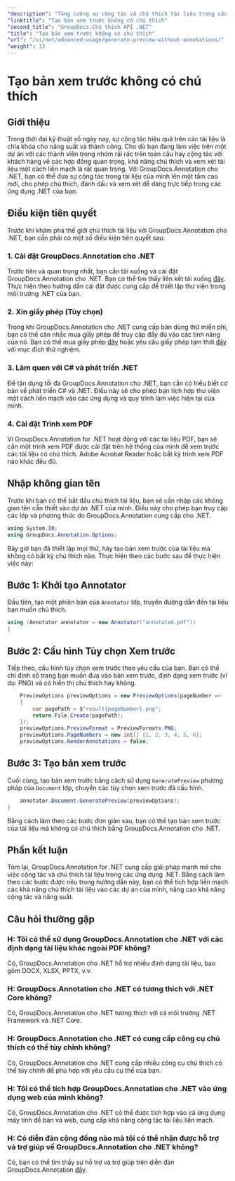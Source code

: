 ```yaml
---
"description": "Tăng cường sự cộng tác và chú thích tài liệu trong các ứng dụng .NET bằng GroupDocs.Annotation cho .NET. Dễ dàng chú thích, đánh dấu và xem lại tài liệu bằng thư viện mạnh mẽ này."
"linktitle": "Tạo bản xem trước không có chú thích"
"second_title": "GroupDocs.Chú thích API .NET"
"title": "Tạo bản xem trước không có chú thích"
"url": "/vi/net/advanced-usage/generate-preview-without-annotations/"
"weight": 13
---
```


# Tạo bản xem trước không có chú thích

## Giới thiệu
Trong thời đại kỹ thuật số ngày nay, sự cộng tác hiệu quả trên các tài liệu là chìa khóa cho năng suất và thành công. Cho dù bạn đang làm việc trên một dự án với các thành viên trong nhóm rải rác trên toàn cầu hay cộng tác với khách hàng về các hợp đồng quan trọng, khả năng chú thích và xem xét tài liệu một cách liền mạch là rất quan trọng. Với GroupDocs.Annotation cho .NET, bạn có thể đưa sự cộng tác trong tài liệu của mình lên một tầm cao mới, cho phép chú thích, đánh dấu và xem xét dễ dàng trực tiếp trong các ứng dụng .NET của bạn.
## Điều kiện tiên quyết
Trước khi khám phá thế giới chú thích tài liệu với GroupDocs.Annotation cho .NET, bạn cần phải có một số điều kiện tiên quyết sau:
### 1. Cài đặt GroupDocs.Annotation cho .NET
Trước tiên và quan trọng nhất, bạn cần tải xuống và cài đặt GroupDocs.Annotation cho .NET. Bạn có thể tìm thấy liên kết tải xuống [đây](https://releases.groupdocs.com/annotation/net/). Thực hiện theo hướng dẫn cài đặt được cung cấp để thiết lập thư viện trong môi trường .NET của bạn.
### 2. Xin giấy phép (Tùy chọn)
Trong khi GroupDocs.Annotation cho .NET cung cấp bản dùng thử miễn phí, bạn có thể cân nhắc mua giấy phép để truy cập đầy đủ vào các tính năng của nó. Bạn có thể mua giấy phép [đây](https://purchase.groupdocs.com/buy) hoặc yêu cầu giấy phép tạm thời [đây](https://purchase.groupdocs.com/temporary-license/) với mục đích thử nghiệm.
### 3. Làm quen với C# và phát triển .NET
Để tận dụng tối đa GroupDocs.Annotation cho .NET, bạn cần có hiểu biết cơ bản về phát triển C# và .NET. Điều này sẽ cho phép bạn tích hợp thư viện một cách liền mạch vào các ứng dụng và quy trình làm việc hiện tại của mình.
### 4. Cài đặt Trình xem PDF
Vì GroupDocs.Annotation for .NET hoạt động với các tài liệu PDF, bạn sẽ cần một trình xem PDF được cài đặt trên hệ thống của mình để xem trước các tài liệu có chú thích. Adobe Acrobat Reader hoặc bất kỳ trình xem PDF nào khác đều đủ.

## Nhập không gian tên
Trước khi bạn có thể bắt đầu chú thích tài liệu, bạn sẽ cần nhập các không gian tên cần thiết vào dự án .NET của mình. Điều này cho phép bạn truy cập các lớp và phương thức do GroupDocs.Annotation cung cấp cho .NET.

```csharp
using System.IO;
using GroupDocs.Annotation.Options;
```

Bây giờ bạn đã thiết lập mọi thứ, hãy tạo bản xem trước của tài liệu mà không có bất kỳ chú thích nào. Thực hiện theo các bước sau để thực hiện việc này:
## Bước 1: Khởi tạo Annotator
Đầu tiên, tạo một phiên bản của `Annotator` lớp, truyền đường dẫn đến tài liệu bạn muốn chú thích.
```csharp
using (Annotator annotator = new Annotator("annotated.pdf"))
{
```
## Bước 2: Cấu hình Tùy chọn Xem trước
Tiếp theo, cấu hình tùy chọn xem trước theo yêu cầu của bạn. Bạn có thể chỉ định số trang bạn muốn đưa vào bản xem trước, định dạng xem trước (ví dụ: PNG) và có hiển thị chú thích hay không.
```csharp
    PreviewOptions previewOptions = new PreviewOptions(pageNumber =>
    {
        var pagePath = $"result{pageNumber}.png";
        return File.Create(pagePath);
    });
    previewOptions.PreviewFormat = PreviewFormats.PNG;
    previewOptions.PageNumbers = new int[] {1, 2, 3, 4, 5, 6};
    previewOptions.RenderAnnotations = false;
```
## Bước 3: Tạo bản xem trước
Cuối cùng, tạo bản xem trước bằng cách sử dụng `GeneratePreview` phương pháp của `Document` lớp, chuyển các tùy chọn xem trước đã cấu hình.
```csharp
    annotator.Document.GeneratePreview(previewOptions);
}
```
Bằng cách làm theo các bước đơn giản sau, bạn có thể tạo bản xem trước của tài liệu mà không có chú thích bằng GroupDocs.Annotation cho .NET.

## Phần kết luận
Tóm lại, GroupDocs.Annotation for .NET cung cấp giải pháp mạnh mẽ cho việc cộng tác và chú thích tài liệu trong các ứng dụng .NET. Bằng cách làm theo các bước được nêu trong hướng dẫn này, bạn có thể tích hợp liền mạch các khả năng chú thích tài liệu vào các dự án của mình, nâng cao khả năng cộng tác và năng suất.
## Câu hỏi thường gặp
### H: Tôi có thể sử dụng GroupDocs.Annotation cho .NET với các định dạng tài liệu khác ngoài PDF không?
Có, GroupDocs.Annotation cho .NET hỗ trợ nhiều định dạng tài liệu, bao gồm DOCX, XLSX, PPTX, v.v.
### H: GroupDocs.Annotation cho .NET có tương thích với .NET Core không?
Có, GroupDocs.Annotation cho .NET tương thích với cả môi trường .NET Framework và .NET Core.
### H: GroupDocs.Annotation cho .NET có cung cấp công cụ chú thích có thể tùy chỉnh không?
Có, GroupDocs.Annotation cho .NET cung cấp nhiều công cụ chú thích có thể tùy chỉnh để phù hợp với yêu cầu cụ thể của bạn.
### H: Tôi có thể tích hợp GroupDocs.Annotation cho .NET vào ứng dụng web của mình không?
Có, GroupDocs.Annotation cho .NET có thể được tích hợp vào cả ứng dụng máy tính để bàn và web, cung cấp khả năng cộng tác tài liệu liền mạch.
### H: Có diễn đàn cộng đồng nào mà tôi có thể nhận được hỗ trợ và trợ giúp về GroupDocs.Annotation cho .NET không?
Có, bạn có thể tìm thấy sự hỗ trợ và trợ giúp trên diễn đàn GroupDocs.Annotation [đây](https://forum.groupdocs.com/c/annotation/10).